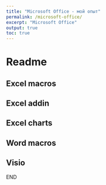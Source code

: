 ```yaml
---
title: "Microsoft Office - мой опыт"
permalink: /microsoft-office/
excerpt: "Microsoft Office"
output: true
toc: true
---
```




# Readme

## Excel macros

## Excel addin

## Excel charts

## Word macros

## Visio


END
